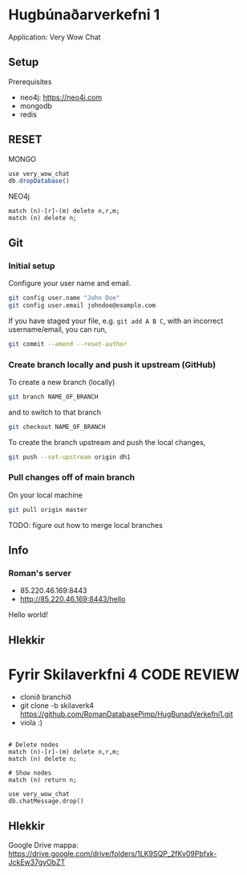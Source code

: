 # Hugbúnaðarverkefni 1

Application: Very Wow Chat

## Setup

Prerequisites

* neo4j: <https://neo4j.com>
* mongodb
* redis

## RESET

MONGO
```js
use very_wow_chat
db.dropDatabase()
```

NEO4j
```
match (n)-[r]-(m) delete n,r,m;
match (n) delete n;
```




## Git

### Initial setup

Configure your user name and email.

```bash
git config user.name "John Doe"
git config user.email johndoe@example.com
```

If you have staged your file, e.g. `git add A B C`, with an incorrect username/email, you can run,  

```bash
git commit --amend --reset-author
```

### Create branch locally and push it upstream (GitHub)

To create a new branch (locally)

```bash
git branch NAME_OF_BRANCH
```

and to switch to that branch

```bash
git checkout NAME_OF_BRANCH
```

To create the branch upstream and push the local changes,

```bash
git push --set-upstream origin dh1
```

### Pull changes off of main branch

On your local machine

```bash
git pull origin master
```

TODO: figure out how to merge local branches

## Info

### Roman's server

* 85.220.46.169:8443
* http://85.220.46.169:8443/hello

Hello world!

## Hlekkir
# Fyrir Skilaverkfni 4 CODE REVIEW
  - clonið branchið
  - git clone -b skilaverk4 https://github.com/RomanDatabasePimp/HugBunadVerkefni1.git
  - viola :)

## 

```
# Delete nodes
match (n)-[r]-(m) delete n,r,m;
match (n) delete n;

# Show nodes
match (n) return n;

use very_wow_chat
db.chatMessage.drop()
```

## Hlekkir

Google Drive mappa: <https://drive.google.com/drive/folders/1LK9SQP_2fKv09Pbfxk-JckEw37gyObZT>

